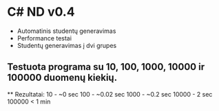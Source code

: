 # C# ND v0.4


* Automatinis studentų generavimas
* Performance testai
* Studentų generavimas į dvi grupes


## Testuota programa su 10, 100, 1000, 10000 ir 100000 duomenų kiekių.

** Rezultatai: 10 - ~0 sec 100 - ~0.02 sec 1000 - ~0.2 sec 10000 - 2 sec 100000 < 1 min
